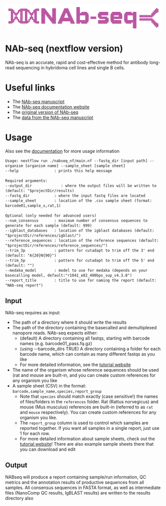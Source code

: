 ![NAb-seq](./modules/report/nabseq_logo.png)
# NAb-seq (nextflow version)
NAb-seq is an accurate, rapid and cost-effective method for antibody long-read sequencing in hybridoma 
cell lines and single B cells. 

# Useful links
* The [NAb-seq manuscript](https://www.tandfonline.com/doi/full/10.1080/19420862.2022.2106621)
* The [NAb-seq documentation website](https://kzeglinski.github.io/nab-seq/index.html)
* The [original version of NAb-seq](https://github.com/kzeglinski/nabseq_old)
* The [data from the NAb-seq manuscript](https://www.ebi.ac.uk/ena/browser/view/PRJEB51442?show=reads) 

# Usage
Also see the [documentation](https://kzeglinski.github.io/nab-seq/index.html) for more usage information
```
Usage: nextflow run ./nabseq_nf/main.nf --fastq_dir [input path] --organism [organism name] --sample_sheet [sample sheet]
--help                : prints this help message

Required arguments:
--output_dir             : where the output files will be written to (default: "$projectDir/results)
--fastq_dir           : where the input fastq files are located
--sample_sheet        : location of the .csv sample sheet (format: barcode01,sample_x,rat,1)

Optional (only needed for advanced users)
--num_consensus       : maximum number of consensus sequences to generate for each sample (default: 999)
--igblast_databases   : location of the igblast databases (default: "$projectDir/references/igblast/")
--reference_sequences : location of the reference sequences (default: "$projectDir/references/reference_sequences/")
--trim_3p             : pattern for cutadapt to trim off the 3' end (default: "A{20}N{90}")
--trim_5p             : pattern for cutadapt to trim off the 5' end (default: "")
--medaka_model        : model to use for medaka (depends on your basecalling model, default:"r1041_e82_400bps_sup_v4.3.0")
--report_title        : title to use for naming the report (default: "NAb-seq report")
```

## Input
NAb-seq requires as input:
* The path of a directory where it should write the results
* The path of the directory containing the basecalled and demultiplexed nanopore reads. NAb-seq expects either:
    - (default) A directory containing all fastqs, starting with barcode names (e.g. barcode01_pass.fq.gz)
    - (using --barcode_dirs TRUE) A directory containing a folder for each barcode name, which can contain as many different fastqs as you like 
    - For more detailed information, see the [tutorial website](https://kzeglinski.github.io/nab-seq/index.html)
* The name of the organism whose reference sequences should be used (rat and mouse are built-in, and you can create custom references for any organism you like 
* A sample sheet (CSV) in the format: `barcode,sample_name,species,report_group`
    - Note that `species` should match exactly (case sensitive!) the names of files/folders in the `references` folder. Rat (Rattus norvegicus) and mouse (Mus musculus) references are built-in (referred to as `rat` and `mouse` respectively). You can create custom references for any organism you like. 
    - The `report_group` column is used to control which samples are reported together. If you want all samples in a single report, just use 1 for each row.
    - For more detailed information about sample sheets, check out the [tutorial website](https://kzeglinski.github.io/nab-seq/index.html)! There are also example sample sheets there that you can download and edit  

## Output
NABseq will produce a report containing sample/run information, QC metrics and the annotation results of productive sequences from all samples. All consensus sequences in FASTA format, as well as intermediate files (NanoComp QC results, IgBLAST results) are written to the results directory also


